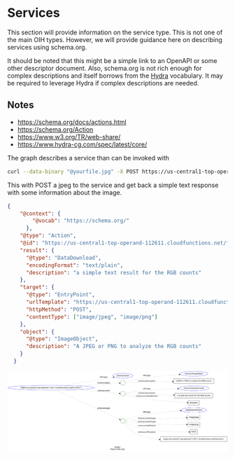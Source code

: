 # Services

This section will provide information on the service type.  This is not 
one of the main OIH types.  However, we will provide guidance here on describing
services using schema.org.

It should be noted that this might be a simple link to an OpenAPI or some 
other descriptor document.  Also, schema.org is not rich enough for complex 
descriptions and itself borrows from the [Hydra](https://www.hydra-cg.com/spec/latest/core/)
vocabulary.  It may be required to leverage Hydra if complex descriptions are 
needed.

## Notes


* https://schema.org/docs/actions.html
* https://schema.org/Action
* https://www.w3.org/TR/web-share/
* https://www.hydra-cg.com/spec/latest/core/

The graph describes a service than can be invoked with

```bash
curl --data-binary "@yourfile.jpg" -X POST https://us-central1-top-operand-112611.cloudfunctions.net/function-1
```

This with POST a jpeg to the service and get back a simple text response with some information
about the image.

<!-- embedme ./graphs/action.json -->


```json
{
    "@context": {
        "@vocab": "https://schema.org/"
      },
    "@type": "Action",
    "@id": "https://us-central1-top-operand-112611.cloudfunctions.net/function-1",
    "result": {
      "@type": "DataDownload",
      "encodingFormat": "text/plain",
      "description": "a simple text result for the RGB counts"
    },
    "target": {
      "@type": "EntryPoint",
      "urlTemplate": "https://us-central1-top-operand-112611.cloudfunctions.net/function-1",
      "httpMethod": "POST",
      "contentType": ["image/jpeg", "image/png"]
    },
    "object": {
      "@type": "ImageObject",
      "description": "A JPEG or PNG to analyze the RGB counts"
    }
  }
```



![SOS Guidance image](./graphs/action.svg)


